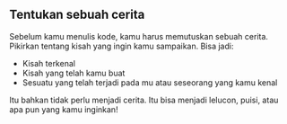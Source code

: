 ## Tentukan sebuah cerita

Sebelum kamu menulis kode, kamu harus memutuskan sebuah cerita. Pikirkan tentang kisah yang ingin kamu sampaikan. Bisa jadi:

+ Kisah terkenal
+ Kisah yang telah kamu buat
+ Sesuatu yang telah terjadi pada mu atau seseorang yang kamu kenal

Itu bahkan tidak perlu menjadi cerita. Itu bisa menjadi lelucon, puisi, atau apa pun yang kamu inginkan!